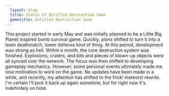 ```yaml
---
  layout: blog
  title: Status of Untitled Destruction Game
  gametitle: Untitled Destruction Game
---
```


This project started in early May and was initially planned to be a Little Big Planet inspired bomb survival game. Quickly, plans shifted to turn it into a team deathmatch, tower defense kind of thing. At this period, development was strong as hell. Within a month, the core destruction system was finished. Explosions, craters, and bits and pieces of blown-up objects were all synced over the network. The focus was then shifted to developing gameplay mechanics. However, some personal events ultimately made me lose motivation to work on the game. No updates have been made in a while, and recently, my attention has shifted to the frick! meteors! rewrite. I'm certain I'll pick it back up again sometime, but for right now it's indefinitely on hold.
